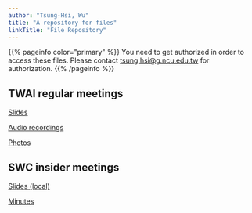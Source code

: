 ```yaml
---
author: "Tsung-Hsi, Wu"
title: "A repository for files"
linkTitle: "File Repository"
---
```


{{% pageinfo color="primary" %}}
You need to get authorized in order to access these files. Please contact tsung.hsi@g.ncu.edu.tw for authorization.
{{% /pageinfo %}}

## TWAI regular meetings

[Slides](https://drive.google.com/drive/folders/1hbYi1oBGRZtv_ovdKclWm2vvykVYjo6U?usp=sharing)

[Audio recordings](https://drive.google.com/drive/folders/1WMCIZtce6FsTLlqybVXGYJTwlBt-xGBW?usp=sharing)

[Photos](https://drive.google.com/drive/folders/106L5FDMJX7VZPCo83Vns1mDdZamzApXZ?usp=sharing)

## SWC insider meetings
[Slides (local)](https://drive.google.com/drive/folders/1zpu33ZzuvnT2YqXX7WfADtyn4-xq5UiR?usp=sharing)

[Minutes](https://docs.google.com/document/d/1Fq0Tb3LUxGBHXpYb4RtB4JmZYohwVx-oRB-KyH_n9Dw/edit?usp=sharing)


<!-- ### Slides (online)
[20220421-DecisionTree-GoodBad]({{< relref "20220421-DecisionTree-GoodBad/index.html" >}})

[20220512-DecisionTree-AddDayAccumPrecipitation]({{< relref "20220512-DecisionTree-AddDayAccumPrecipitation/index.html" >}}) -->
